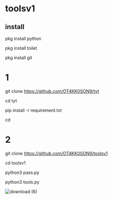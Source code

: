 # toolsv1
## install
pkg install python

pkg install toilet


pkg install git
# 1
git clone https://github.com/OT4KK0SON9/tyt



cd tyt


pip install -r requirement.txt

cd
# 2
git clone https://github.com/OT4KK0SON9/toolsv1


cd toolsv1

python3 pass.py

python3 tools.py



![download (6)](https://github.com/OT4KK0SON9/toolsv1/assets/160365589/438647f7-0766-4889-910a-cc81fea3cae3)
